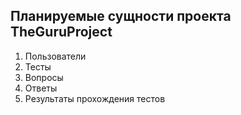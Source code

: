 ## Планируемые сущности проекта TheGuruProject

1. Пользователи
2. Тесты 
3. Вопросы 
4. Ответы 
5. Результаты прохождения тестов

